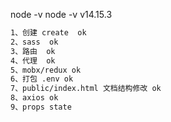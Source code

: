 node -v
node -v
v14.15.3
```html
1、创建 create  ok
2、sass  ok
3、路由  ok
4、代理  ok
5、mobx/redux ok
6、打包 .env ok
7、public/index.html 文档结构修改 ok
8、axios ok
9、props state
```
